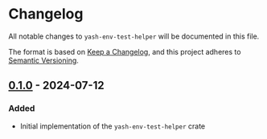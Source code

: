 # Changelog

All notable changes to `yash-env-test-helper` will be documented in this file.

The format is based on [Keep a Changelog](https://keepachangelog.com/en/1.1.0/),
and this project adheres to [Semantic Versioning](https://semver.org/spec/v2.0.0.html).

## [0.1.0] - 2024-07-12

### Added

- Initial implementation of the `yash-env-test-helper` crate

[0.1.0]: https://github.com/magicant/yash-rs/releases/tag/yash-env-test-helper-0.1.0
